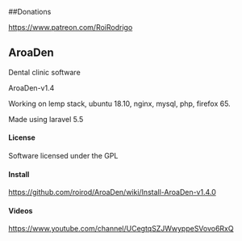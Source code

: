 ##Donations 

https://www.patreon.com/RoiRodrigo


## AroaDen

Dental clinic software

AroaDen-v1.4

Working on lemp stack, ubuntu 18.10, nginx, mysql, php, firefox 65.

Made using laravel 5.5

#### License

Software licensed under the GPL

#### Install

https://github.com/roirod/AroaDen/wiki/Install-AroaDen-v1.4.0

#### Videos

https://www.youtube.com/channel/UCegtqSZJWwyppeSVovo6RxQ

